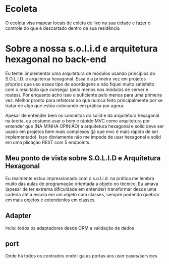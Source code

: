 # Ecoleta

O ecoleta visa mapear locais de coleta de lixo na sua cidade e fazer o controle do que é descartado dentro de sua residência

# Sobre a nossa s.o.l.i.d e arquitetura hexagonal no back-end

Eu tentei implementar uma arquitetura de módulos usando princípios do S.O.L.I.D.
e arquiterua hexagonal.
Essa é a primeira vez em projetos pŕoprios que uso esses tipo de abordagens e não fiquei muito satisfeito com o resultado que consegui (pelo menos nos módulos de server e routes). Por enquanto acho isso o suficiente pelo menos para uma primeira vez. Melhor pronto para refatorar do que numca feito principalmente por se tratar de algo que estou colocando em prática por agora.

Apesar de entender bem os conceitos do solid e da arquitetura hexagonal na teoria, eu costumo usar o bom e rápido MVC como arquitetura por entender que (NA MINHA OPINIÃO) a arquitetura hexagonal e solid deve ser usado em projetos bem mais complexos (já que mvc é mais rápido de ser implementado). Isso óbviamente não me impede de usar hexagonal e solid em uma plicação REST com 5 endpoints.

## Meu ponto de vista sobre S.O.L.I.D e Arquitetura Hexagonal

Eu realmente estou impressionado com o s.o.l.i.d. na prática me lembra muito das aulas de programação orientada a objeto no técnico. Eu amava (apesar de ter extrema dificuldade em entender) transformar desde uma cadeira até a escola em um objeto com classes, sempre podendo quebrar em mais objetos e extendenlos em classes.

## Adapter

Inclui todos os adaptadores desde ORM a validação de dados

## port

Onde há todos os contrados onde liga as portas aos user cases/services
